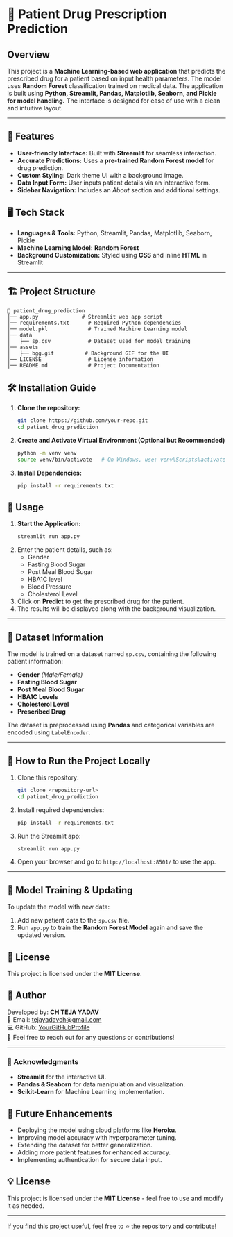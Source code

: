# 💊 Patient Drug Prescription Prediction

## Overview
This project is a **Machine Learning-based web application** that predicts the prescribed drug for a patient based on input health parameters. The model uses **Random Forest** classification trained on medical data. The application is built using **Python, Streamlit, Pandas, Matplotlib, Seaborn, and Pickle for model handling.** The interface is designed for ease of use with a clean and intuitive layout.

---

## 🚀 Features

- **User-friendly Interface:** Built with **Streamlit** for seamless interaction.
- **Accurate Predictions:** Uses a **pre-trained Random Forest model** for drug prediction.
- **Custom Styling:** Dark theme UI with a background image.
- **Data Input Form:** User inputs patient details via an interactive form.
- **Sidebar Navigation:** Includes an *About* section and additional settings.

## 🖥️ Tech Stack

- **Languages & Tools:** Python, Streamlit, Pandas, Matplotlib, Seaborn, Pickle
- **Machine Learning Model:** **Random Forest**
- **Background Customization:** Styled using **CSS** and inline **HTML** in Streamlit

---

## 🏗 Project Structure
```
📂 patient_drug_prediction
│── app.py              # Streamlit web app script
│── requirements.txt      # Required Python dependencies
│── model.pkl             # Trained Machine Learning model
│── data
│   ├── sp.csv            # Dataset used for model training
│── assets
│   ├── bgg.gif          # Background GIF for the UI
│── LICENSE               # License information
│── README.md             # Project Documentation
```

## 🛠️ Installation Guide

1. **Clone the repository:**
   ```sh
   git clone https://github.com/your-repo.git
   cd patient_drug_prediction
   ```

2. **Create and Activate Virtual Environment (Optional but Recommended)**

   ```bash
   python -m venv venv
   source venv/bin/activate   # On Windows, use: venv\Scripts\activate
   ```

3. **Install Dependencies:**

   ```bash
   pip install -r requirements.txt
   ```

## 🎯 Usage

1. **Start the Application:**
   ```bash
   streamlit run app.py
   ```
2. Enter the patient details, such as:
   - Gender
   - Fasting Blood Sugar
   - Post Meal Blood Sugar
   - HBA1C level
   - Blood Pressure
   - Cholesterol Level
3. Click on **Predict** to get the prescribed drug for the patient.
4. The results will be displayed along with the background visualization.

---

## 📂 Dataset Information

The model is trained on a dataset named `sp.csv`, containing the following patient information:

- **Gender** *(Male/Female)*
- **Fasting Blood Sugar**
- **Post Meal Blood Sugar**
- **HBA1C Levels**
- **Cholesterol Level**
- **Prescribed Drug**

The dataset is preprocessed using **Pandas** and categorical variables are encoded using `LabelEncoder`.

---

## 🚀 How to Run the Project Locally

1. Clone this repository:
   ```bash
   git clone <repository-url>
   cd patient_drug_prediction
   ```
2. Install required dependencies:
   ```bash
   pip install -r requirements.txt
   ```
3. Run the Streamlit app:
   ```bash
   streamlit run app.py
   ```
4. Open your browser and go to `http://localhost:8501/` to use the app.

---
## 💾 Model Training & Updating

To update the model with new data:
1. Add new patient data to the `sp.csv` file.
2. Run `app.py` to train the **Random Forest Model** again and save the updated version.

## 📜 License

This project is licensed under the **MIT License**.

## 📝 Author

Developed by: **CH TEJA YADAV**  
📧 Email: tejayadavch@gmail.com  
💻 GitHub: [YourGitHubProfile](https://github.com/yourusername)  
📢 Feel free to reach out for any questions or contributions!

---

### 📜 Acknowledgments
- **Streamlit** for the interactive UI.
- **Pandas & Seaborn** for data manipulation and visualization.
- **Scikit-Learn** for Machine Learning implementation.

## 🔧 Future Enhancements

- Deploying the model using cloud platforms like **Heroku**.
- Improving model accuracy with hyperparameter tuning.
- Extending the dataset for better generalization.
- Adding more patient features for enhanced accuracy.
- Implementing authentication for secure data input.

## 💡 License
This project is licensed under the **MIT License** - feel free to use and modify it as needed.

---

If you find this project useful, feel free to ⭐ the repository and contribute!

